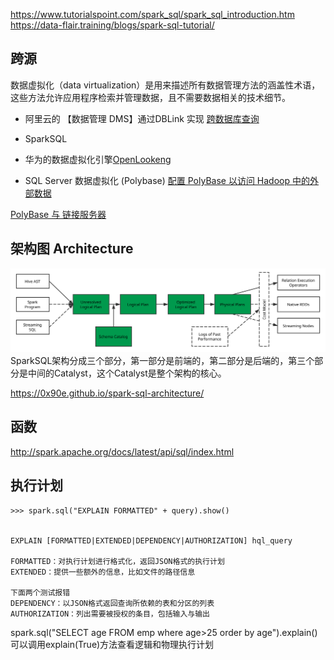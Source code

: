 
https://www.tutorialspoint.com/spark_sql/spark_sql_introduction.htm
https://data-flair.training/blogs/spark-sql-tutorial/


## 跨源

数据虚拟化（data virtualization）是用来描述所有数据管理方法的涵盖性术语，这些方法允许应用程序检索并管理数据，且不需要数据相关的技术细节。


- 阿里云的 【数据管理 DMS】通过DBLink 实现 [跨数据库查询](https://help.aliyun.com/document_detail/99941.html?spm=a2c4g.11186623.6.581.49e97e53uziNCp) 

- SparkSQL 

- 华为的数据虚拟化引擎[OpenLookeng](https://openlookeng.io/zh-cn/docs/docs/overview/use-cases.html)

- SQL Server 数据虚拟化 (Polybase)  [配置 PolyBase 以访问 Hadoop 中的外部数据](https://docs.microsoft.com/zh-cn/sql/relational-databases/polybase/polybase-configure-hadoop?view=sql-server-ver15)

[PolyBase 与 链接服务器](https://docs.microsoft.com/zh-cn/sql/relational-databases/polybase/polybase-faq?view=sql-server-ver15)

## 架构图 Architecture 
![](img/spark_sql_architecture.svg)
SparkSQL架构分成三个部分，第一部分是前端的，第二部分是后端的，第三个部分是中间的Catalyst，这个Catalyst是整个架构的核心。

https://0x90e.github.io/spark-sql-architecture/
## 函数
http://spark.apache.org/docs/latest/api/sql/index.html

## 执行计划

```
>>> spark.sql("EXPLAIN FORMATTED" + query).show()


EXPLAIN [FORMATTED|EXTENDED|DEPENDENCY|AUTHORIZATION] hql_query

FORMATTED：对执行计划进行格式化，返回JSON格式的执行计划
EXTENDED：提供一些额外的信息，比如文件的路径信息

下面两个测试报错
DEPENDENCY：以JSON格式返回查询所依赖的表和分区的列表
AUTHORIZATION：列出需要被授权的条目，包括输入与输出
```
spark.sql("SELECT age FROM emp where age>25 order by age").explain()
可以调用explain(True)方法查看逻辑和物理执行计划